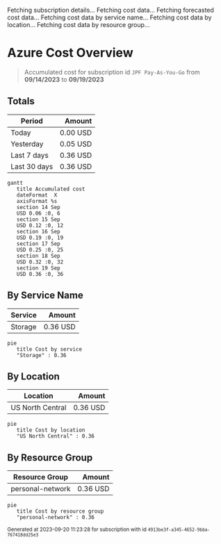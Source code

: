 Fetching subscription details...
Fetching cost data...
Fetching forecasted cost data...
Fetching cost data by service name...
Fetching cost data by location...
Fetching cost data by resource group...
# Azure Cost Overview

> Accumulated cost for subscription id `JPF Pay-As-You-Go` from **09/14/2023** to **09/19/2023**

## Totals

|Period|Amount|
|---|---:|
|Today|0.00 USD|
|Yesterday|0.05 USD|
|Last 7 days|0.36 USD|
|Last 30 days|0.36 USD|

```mermaid
gantt
   title Accumulated cost
   dateFormat  X
   axisFormat %s
   section 14 Sep
   USD 0.06 :0, 6
   section 15 Sep
   USD 0.12 :0, 12
   section 16 Sep
   USD 0.19 :0, 19
   section 17 Sep
   USD 0.25 :0, 25
   section 18 Sep
   USD 0.32 :0, 32
   section 19 Sep
   USD 0.36 :0, 36
```

## By Service Name

|Service|Amount|
|---|---:|
|Storage|0.36 USD|

```mermaid
pie
   title Cost by service
   "Storage" : 0.36
```

## By Location

|Location|Amount|
|---|---:|
|US North Central|0.36 USD|

```mermaid
pie
   title Cost by location
   "US North Central" : 0.36
```

## By Resource Group

|Resource Group|Amount|
|---|---:|
|personal-network|0.36 USD|

```mermaid
pie
   title Cost by resource group
   "personal-network" : 0.36
```

<sup>Generated at 2023-09-20 11:23:28 for subscription with id `4913be3f-a345-4652-9bba-767418dd25e3`</sup>
